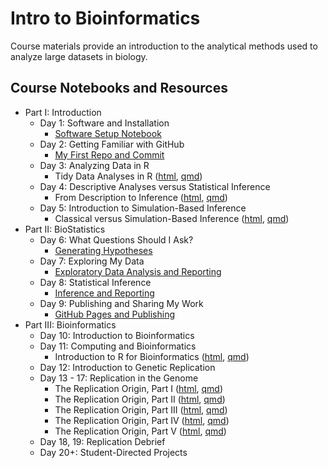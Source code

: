 # Intro to Bioinformatics

 Course materials provide an introduction to the analytical methods used to analyze large datasets in biology.

## Course Notebooks and Resources

+ Part I: Introduction
    + Day 1: Software and Installation
        + [Software Setup Notebook](https://mcduryea.github.io/Intro-to-Bioinformatics/SoftwareSetup.html)
    + Day 2: Getting Familiar with GitHub
        + [My First Repo and Commit](https://mcduryea.github.io/Intro-to-Bioinformatics/MyFirstRepoAndCommit.html)
    + Day 3: Analyzing Data in R
        + Tidy Data Analyses in R ([html](https://mcduryea.github.io/Intro-to-Bioinformatics/TidyAnalysesInR.html), [qmd](https://mcduryea.github.io/Intro-to-Bioinformatics/TidyAnalysesInR.qmd))
    + Day 4: Descriptive Analyses versus Statistical Inference
        + From Description to Inference ([html](https://mcduryea.github.io/Intro-to-Bioinformatics/FromDescriptionToInference.html), [qmd](https://mcduryea.github.io/Intro-to-Bioinformatics/FromDescriptionToInference.qmd))
    + Day 5: Introduction to Simulation-Based Inference
        + Classical versus Simulation-Based Inference ([html](https://mcduryea.github.io/Intro-to-Bioinformatics/ClassicalInferenceAndSimulationBasedInference.html), [qmd](https://mcduryea.github.io/Intro-to-Bioinformatics/ClassicalInferenceAndSimulationBasedInference.qmd))
+ Part II: BioStatistics
    + Day 6: What Questions Should I Ask?
        + [Generating Hypotheses](https://mcduryea.github.io/Intro-to-Bioinformatics/GeneratingHypotheses.html)
    + Day 7: Exploring My Data
        + [Exploratory Data Analysis and Reporting](https://mcduryea.github.io/Intro-to-Bioinformatics/ExploratoryAnalysesAndReporting.html)
    + Day 8: Statistical Inference
        + [Inference and Reporting](https://mcduryea.github.io/Intro-to-Bioinformatics/InferenceAndReporting.html)
    + Day 9: Publishing and Sharing My Work
        + [GitHub Pages and Publishing](https://mcduryea.github.io/Intro-to-Bioinformatics/GitHubPagesAndPublishing.html)
+ Part III: Bioinformatics
    + Day 10: Introduction to Bioinformatics
    + Day 11: Computing and Bioinformatics
        + Introduction to R for Bioinformatics ([html](https://mcduryea.github.io/Intro-to-Bioinformatics/IntroToRforBioinformatics.html), [qmd](https://mcduryea.github.io/Intro-to-Bioinformatics/IntroToRforBioinformatics.qmd))
    + Day 12: Introduction to Genetic Replication
    + Day 13 - 17: Replication in the Genome
        + The Replication Origin, Part I ([html](https://mcduryea.github.io/Intro-to-Bioinformatics/ReplicationOrigin_PartI.html), [qmd](https://mcduryea.github.io/Intro-to-Bioinformatics/ReplicationOrigin_PartI.qmd))
        + The Replication Origin, Part II ([html](https://mcduryea.github.io/Intro-to-Bioinformatics/ReplicationOrigin_PartII.html), [qmd](https://mcduryea.github.io/Intro-to-Bioinformatics/ReplicationOrigin_PartII.qmd))
        + The Replication Origin, Part III ([html](https://mcduryea.github.io/Intro-to-Bioinformatics/ReplicationOrigin_PartIII.html), [qmd](https://mcduryea.github.io/Intro-to-Bioinformatics/ReplicationOrigin_PartIII.qmd))
        + The Replication Origin, Part IV ([html](https://mcduryea.github.io/Intro-to-Bioinformatics/ReplicationOrigin_PartIV.html), [qmd](https://mcduryea.github.io/Intro-to-Bioinformatics/ReplicationOrigin_PartIV.qmd))
        + The Replication Origin, Part V ([html](https://mcduryea.github.io/Intro-to-Bioinformatics/ReplicationOrigin_PartV.html), [qmd](https://mcduryea.github.io/Intro-to-Bioinformatics/ReplicationOrigin_PartV.qmd))
    + Day 18, 19: Replication Debrief
    + Day 20+: Student-Directed Projects